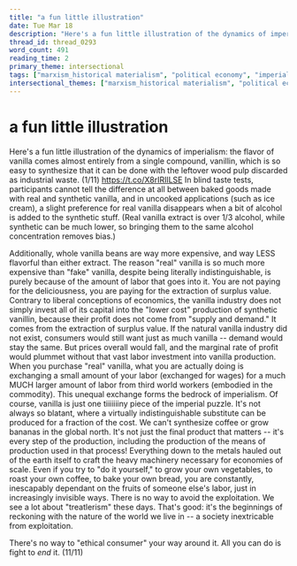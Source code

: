 ```yaml
---
title: "a fun little illustration"
date: Tue Mar 18
description: "Here's a fun little illustration of the dynamics of imperialism: the flavor of vanilla comes almost entirely from a single compound, vanillin, which is so easy..."
thread_id: thread_0293
word_count: 491
reading_time: 2
primary_theme: intersectional
tags: ["marxism_historical materialism", "political economy", "imperialism_colonialism"]
intersectional_themes: ["marxism_historical materialism", "political economy", "imperialism_colonialism"]
---
```


# a fun little illustration

Here's a fun little illustration of the dynamics of imperialism: the flavor of vanilla comes almost entirely from a single compound, vanillin, which is so easy to synthesize that it can be done with the leftover wood pulp discarded as industrial waste. (1/11) https://t.co/X8rIRIlLSE In blind taste tests, participants cannot tell the difference at all between baked goods made with real and synthetic vanilla, and in uncooked applications (such as ice cream), a slight preference for real vanilla disappears when a bit of alcohol is added to the synthetic stuff. (Real vanilla extract is over 1/3 alcohol, while synthetic can be much lower, so bringing them to the same alcohol concentration removes bias.)

Additionally, whole vanilla beans are way more expensive, and way LESS flavorful than either extract. The reason "real" vanilla is so much more expensive than "fake" vanilla, despite being literally indistinguishable, is purely because of the amount of labor that goes into it. You are not paying for the deliciousness, you are paying for the extraction of surplus value. Contrary to liberal conceptions of economics, the vanilla industry does not simply invest all of its capital into the "lower cost" production of synthetic vanillin, because their profit does not come from "supply and demand." It comes from the extraction of surplus value. If the natural vanilla industry did not exist, consumers would still want just as much vanilla -- demand would stay the same. But prices overall would fall, and the marginal rate of profit would plummet without that vast labor investment into vanilla production. When you purchase "real" vanilla, what you are actually doing is exchanging a small amount of your labor (exchanged for wages) for a much MUCH larger amount of labor from third world workers (embodied in the commodity). This unequal exchange forms the bedrock of imperialism. Of course, vanilla is just one tiiiiiiiny piece of the imperial puzzle. It's not always so blatant, where a virtually indistinguishable substitute can be produced for a fraction of the cost. We can't synthesize coffee or grow bananas in the global north. It's not just the final product that matters -- it's every step of the production, including the production of the means of production used in that process! Everything down to the metals hauled out of the earth itself to craft the heavy machinery necessary for economies of scale. Even if you try to "do it yourself," to grow your own vegetables, to roast your own coffee, to bake your own bread, you are constantly, inescapably dependant on the fruits of someone else's labor, just in increasingly invisible ways. There is no way to avoid the exploitation. We see a lot about "treatlerism" these days. That's good: it's the beginnings of reckoning with the nature of the world we live in -- a society inextricable from exploitation.

There's no way to "ethical consumer" your way around it. All you can do is fight to *end* it. (11/11)